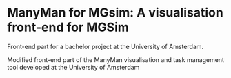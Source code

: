 # ManyMan for MGsim: A visualisation front-end for MGSim

Front-end part for a bachelor project at the University of Amsterdam.

Modified front-end part of the ManyMan visualisation and task management tool developed at the University of Amsterdam